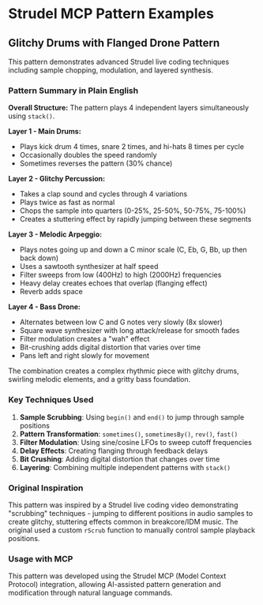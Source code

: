 # Strudel MCP Pattern Examples

## Glitchy Drums with Flanged Drone Pattern

This pattern demonstrates advanced Strudel live coding techniques including sample chopping, modulation, and layered synthesis.

### Pattern Summary in Plain English

**Overall Structure:**
The pattern plays 4 independent layers simultaneously using `stack()`.

**Layer 1 - Main Drums:**
- Plays kick drum 4 times, snare 2 times, and hi-hats 8 times per cycle
- Occasionally doubles the speed randomly
- Sometimes reverses the pattern (30% chance)

**Layer 2 - Glitchy Percussion:**
- Takes a clap sound and cycles through 4 variations
- Plays twice as fast as normal
- Chops the sample into quarters (0-25%, 25-50%, 50-75%, 75-100%)
- Creates a stuttering effect by rapidly jumping between these segments

**Layer 3 - Melodic Arpeggio:**
- Plays notes going up and down a C minor scale (C, Eb, G, Bb, up then back down)
- Uses a sawtooth synthesizer at half speed
- Filter sweeps from low (400Hz) to high (2000Hz) frequencies
- Heavy delay creates echoes that overlap (flanging effect)
- Reverb adds space

**Layer 4 - Bass Drone:**
- Alternates between low C and G notes very slowly (8x slower)
- Square wave synthesizer with long attack/release for smooth fades
- Filter modulation creates a "wah" effect
- Bit-crushing adds digital distortion that varies over time
- Pans left and right slowly for movement

The combination creates a complex rhythmic piece with glitchy drums, swirling melodic elements, and a gritty bass foundation.

### Key Techniques Used

1. **Sample Scrubbing**: Using `begin()` and `end()` to jump through sample positions
2. **Pattern Transformation**: `sometimes()`, `sometimesBy()`, `rev()`, `fast()`
3. **Filter Modulation**: Using sine/cosine LFOs to sweep cutoff frequencies
4. **Delay Effects**: Creating flanging through feedback delays
5. **Bit Crushing**: Adding digital distortion that changes over time
6. **Layering**: Combining multiple independent patterns with `stack()`

### Original Inspiration

This pattern was inspired by a Strudel live coding video demonstrating "scrubbing" techniques - jumping to different positions in audio samples to create glitchy, stuttering effects common in breakcore/IDM music. The original used a custom `rScrub` function to manually control sample playback positions.

### Usage with MCP

This pattern was developed using the Strudel MCP (Model Context Protocol) integration, allowing AI-assisted pattern generation and modification through natural language commands.